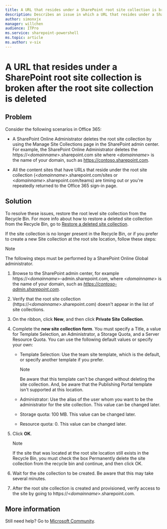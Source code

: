 ```yaml
---
title: A URL that resides under a SharePoint root site collection is broken after the root site collection is deleted
description: Describes an issue in which a URL that resides under a SharePoint root site collection is broken after the root site collection is deleted.
author: simonxjx
manager: willchen
audience: ITPro
ms.service: sharepoint-powershell
ms.topic: article
ms.author: v-six
---
```


# A URL that resides under a SharePoint root site collection is broken after the root site collection is deleted

## Problem

Consider the following scenarios in Office 365:

- A SharePoint Online Administrator deletes the root site collection by using the Manage Site Collections page in the SharePoint admin center. For example, the SharePoint Online Administrator deletes the https://<*domainname*>.sharepoint.com site where <*domainname*> is the name of your domain, such as https://contoso.sharepoint.com.

- All the content sites that have URLs that reside under the root site collection (<*domainname*>.sharepoint.com/sites or <*domainname*>.sharepoint.com/teams) are timing out or you're repeatedly returned to the Office 365 sign-in page.

## Solution

To resolve these issues, restore the root level site collection from the Recycle Bin. For more info about how to restore a deleted site collection from the Recycle Bin, go to [Restore a deleted site collection](https://docs.microsoft.com/sharepoint/restore-deleted-site-collection?redirectSourcePath=%252fen-us%252farticle%252frestore-a-deleted-site-collection-91c18651-c017-47d1-9c27-3a22f325d6f1).

If the site collection is no longer present in the Recycle Bin, or if you prefer to create a new Site collection at the root site location, follow these steps:

> [!NOTE]
> The following steps must be performed by a SharePoint Online Global administrator.

1. Browse to the SharePoint admin center, for example https://<*domainname*>-admin.sharepoint.com, where <*domainname*> is the name of your domain, such as *https://contoso-admin.sharepoint.com*.

2. Verify that the root site collection (https://<*domainname*>.sharepoint.com) doesn't appear in the list of site collections.

3. On the ribbon, click **New**, and then click **Private Site Collection**.

4. Complete the **new site collection form**. You must specify a Title, a value for Template Selection, an Administrator, a Storage Quota, and a Server Resource Quota. You can use the following default values or specify your own:

   - Template Selection: Use the team site template, which is the default, or specify another template if you prefer.

     > [!NOTE]
     > Be aware that this template can't be changed without deleting the site collection. And, be aware that the Publishing Portal template isn't supported at this location.

   - Administrator: Use the alias of the user whom you want to be the administrator for the site collection. This value can be changed later.

   - Storage quota: 100 MB. This value can be changed later.

   - Resource quota: 0. This value can be changed later.

5. Click **OK**.

   > [!NOTE]
   > If the site that was located at the root site location still exists in the Recycle Bin, you must check the box Permanently delete the site collection from the recycle bin and continue, and then click OK.

6. Wait for the site collection to be created. Be aware that this may take several minutes.

7. After the root site collection is created and provisioned, verify access to the site by going to https://<*domainname*>.sharepoint.com.

## More information

Still need help? Go to [Microsoft Community](https://answers.microsoft.com).
